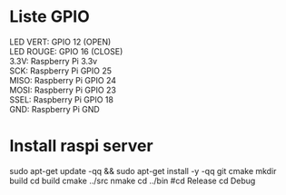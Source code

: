 # Liste GPIO

LED VERT: GPIO 12 (OPEN)  
LED ROUGE: GPIO 16 (CLOSE)  
    3.3V: Raspberry Pi 3.3v  
    SCK: Raspberry Pi GPIO 25  
    MISO: Raspberry Pi GPIO 24  
    MOSI: Raspberry Pi GPIO 23  
    SSEL: Raspberry Pi GPIO 18  
    GND: Raspberry Pi GND  

# Install raspi server

sudo apt-get update -qq && sudo apt-get install -y -qq git cmake
mkdir build
cd build
cmake ../src
nmake
cd ../bin
#cd Release
cd Debug
